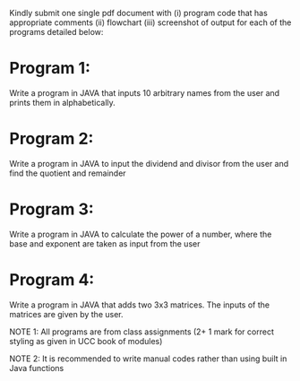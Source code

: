 Kindly submit one single pdf document with (i) program code that has appropriate comments (ii) flowchart (iii) screenshot of output for each of the programs detailed below:

# Program 1:

Write a program in JAVA that inputs 10 arbitrary names from the user and prints them in alphabetically.

 

# Program 2:

Write a program in JAVA to input the dividend and divisor from the user and find the quotient and remainder

 

# Program 3:

Write a program in JAVA to calculate the power of a number, where the base and exponent are taken as input from the user

 

# Program 4:

Write a program in JAVA that adds two 3x3 matrices. The inputs of the matrices are given by the user.

 

NOTE 1: All programs are from class assignments (2+ 1 mark for correct styling as given in UCC book of modules)

NOTE 2: It is recommended to write manual codes rather than using built in Java functions
